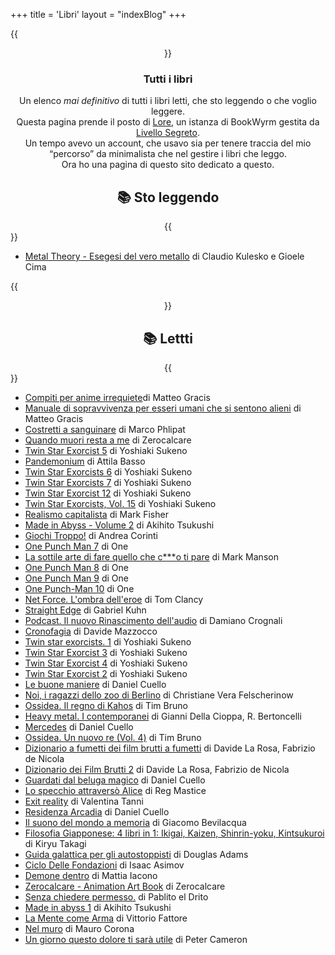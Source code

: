 +++
title = 'Libri'
layout = "indexBlog"
+++

{{<center>}}
<h3>Tutti i libri</h3>

Un elenco <i>mai definitivo</i> di tutti i libri letti, che sto leggendo o che voglio leggere.<br >
Questa pagina prende il posto di <a href="http://lore.livellosegreto.it/">Lore</a>, un istanza di BookWyrm gestita da <a href="http://livellosegreto.it/">Livello Segreto</a>.<br />Un tempo avevo un account, che usavo sia per tenere traccia del mio “percorso” da minimalista che nel gestire i libri che leggo.<br >
Ora ho una pagina di questo sito dedicato a questo.

<h2>📚 Sto leggendo</h2>
{{</center>}}

- [Metal Theory - Esegesi del vero metallo](https://deditore.com/prodotto/metal-theory/) di Claudio Kulesko e Gioele Cima

{{<center>}}
<h2>📚 Lettti</h2>
{{</center>}}

- [Compiti per anime irrequiete](https://www.matteogracis.it/compiti-per-anime-irrequiete/)di Matteo Gracis 
- [Manuale di sopravvivenza per esseri umani che si sentono alieni](https://www.matteogracis.it/manuale/) di Matteo Gracis
- [Costretti a sanguinare](https://lore.livellosegreto.it/book/148633/s/costretti-a-sanguinare) di Marco Phlipat
- [Quando muori resta a me](https://baopublishing.it/prodotti/quando-muori-resta-a-me/) di Zerocalcare
- [Twin Star Exorcist 5](https://lore.livellosegreto.it/book/92929) di Yoshiaki Sukeno
- [Pandemonium](https://lore.livellosegreto.it/book/65026) di Attila Basso
- [Twin Star Exorcists 6](https://lore.livellosegreto.it/book/92931) di Yoshiaki Sukeno
- [Twin Star Exorcists 7](https://lore.livellosegreto.it/book/92933) di Yoshiaki Sukeno
- [Twin Star Exorcist 12](https://lore.livellosegreto.it/book/92935) di Yoshiaki Sukeno
- [Twin Star Exorcists, Vol. 15](https://lore.livellosegreto.it/book/92937) di Yoshiaki Sukeno
- [Realismo capitalista](https://lore.livellosegreto.it/book/4362) di Mark Fisher
- [Made in Abyss - Volume 2](https://lore.livellosegreto.it/book/92939) di Akihito Tsukushi
- [Giochi Troppo!](https://lore.livellosegreto.it/book/98315) di Andrea Corinti
- [One Punch Man 7](https://lore.livellosegreto.it/book/92941) di One
- [La sottile arte di fare quello che c***o ti pare](https://lore.livellosegreto.it/book/16015) di Mark Manson
- [One Punch Man 8](https://lore.livellosegreto.it/book/92943) di One
- [One Punch Man 9](https://lore.livellosegreto.it/book/92945) di One
- [One Punch-Man 10](https://lore.livellosegreto.it/book/92947) di One
- [Net Force. L'ombra dell'eroe](https://lore.livellosegreto.it/book/146711) di Tom Clancy
- [Straight Edge](https://lore.livellosegreto.it/book/143390) di Gabriel Kuhn
- [Podcast. Il nuovo Rinascimento dell'audio](https://lore.livellosegreto.it/book/139167) di Damiano Crognali
- [Cronofagia](https://lore.livellosegreto.it/book/4386) di Davide Mazzocco
- [Twin star exorcists. 1](https://lore.livellosegreto.it/book/92834) di Yoshiaki Sukeno
- [Twin Star Exorcist 3](https://lore.livellosegreto.it/book/92836) di Yoshiaki Sukeno
- [Twin Star Exorcist 4](https://lore.livellosegreto.it/book/92838) di Yoshiaki Sukeno
- [Twin Star Exorcist 2](https://lore.livellosegreto.it/book/92840) di Yoshiaki Sukeno
- [Le buone maniere](https://lore.livellosegreto.it/book/50609) di Daniel Cuello
- [Noi, i ragazzi dello zoo di Berlino](https://lore.livellosegreto.it/book/27190) di Christiane Vera Felscherinow
- [Ossidea. Il regno di Kahos](https://lore.livellosegreto.it/book/94520) di Tim Bruno
- [Heavy metal. I contemporanei](https://lore.livellosegreto.it/book/94521) di Gianni Della Cioppa, R. Bertoncelli
- [Mercedes](https://lore.livellosegreto.it/book/50622) di Daniel Cuello
- [Ossidea. Un nuovo re (Vol. 4)](https://lore.livellosegreto.it/book/94530) di Tim Bruno
- [Dizionario a fumetti dei film brutti a fumetti](https://lore.livellosegreto.it/book/94532) di Davide La Rosa, Fabrizio de Nicola
- [Dizionario dei Film Brutti 2](https://lore.livellosegreto.it/book/94534) di Davide La Rosa, Fabrizio de Nicola
- [Guardati dal beluga magico](https://lore.livellosegreto.it/book/61514) di Daniel Cuello
- [Lo specchio attraversò Alice](https://lore.livellosegreto.it/book/148438) di Reg Mastice
- [Exit reality](https://lore.livellosegreto.it/book/143193) di Valentina Tanni
- [Residenza Arcadia](https://lore.livellosegreto.it/book/10209) di Daniel Cuello
- [Il suono del mondo a memoria](https://lore.livellosegreto.it/book/26849) di Giacomo Bevilacqua
- [Filosofia Giapponese: 4 libri in 1: Ikigai, Kaizen, Shinrin-yoku, Kintsukuroi](https://lore.livellosegreto.it/book/139361) di Kiryu Takagi
- [Guida galattica per gli autostoppisti](https://lore.livellosegreto.it/book/14181) di Douglas Adams
- [Ciclo Delle Fondazioni](https://lore.livellosegreto.it/book/10732) di Isaac Asimov
- [Demone dentro](https://lore.livellosegreto.it/book/148464) di Mattia Iacono
- [Zerocalcare - Animation Art Book](https://lore.livellosegreto.it/book/143352) di Zerocalcare
- [Senza chiedere permesso.](https://lore.livellosegreto.it/book/103036) di Pablito el Drito
- [Made in abyss 1](https://lore.livellosegreto.it/book/34175) di Akihito Tsukushi
- [La Mente come Arma](https://www.amazon.it/Mente-Come-Arma-definitivamente-padroneggiare/dp/B08QW47VC2) di Vittorio Fattore
- [Nel muro](https://www.maurocorona.it/libri/nel-muro/) di Mauro Corona
- [Un giorno questo dolore ti sarà utile](https://www.amazon.it/giorno-questo-dolore-sar%C3%A0-utile/dp/8845925021) di Peter Cameron
